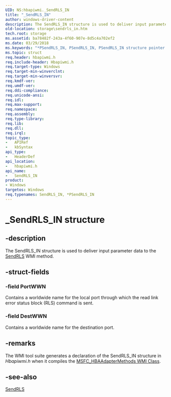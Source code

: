 ```yaml
---
UID: NS:hbapiwmi._SendRLS_IN
title: "_SendRLS_IN"
author: windows-driver-content
description: The SendRLS_IN structure is used to deliver input parameter data to the SendRLS WMI method.
old-location: storage\sendrls_in.htm
tech.root: storage
ms.assetid: ba78482f-243a-4f60-907e-8d5c4a702ef2
ms.date: 03/29/2018
ms.keywords: "*PSendRLS_IN, PSendRLS_IN, PSendRLS_IN structure pointer [Storage Devices], SendRLS_IN, SendRLS_IN structure [Storage Devices], _SendRLS_IN, hbapiwmi/PSendRLS_IN, hbapiwmi/SendRLS_IN, storage.sendrls_in, structs-Fibre_c78b38af-b1e5-4f98-a57c-9c4c81b4a5f3.xml"
ms.topic: struct
req.header: hbapiwmi.h
req.include-header: Hbapiwmi.h
req.target-type: Windows
req.target-min-winverclnt: 
req.target-min-winversvr: 
req.kmdf-ver: 
req.umdf-ver: 
req.ddi-compliance: 
req.unicode-ansi: 
req.idl: 
req.max-support: 
req.namespace: 
req.assembly: 
req.type-library: 
req.lib: 
req.dll: 
req.irql: 
topic_type:
-	APIRef
-	kbSyntax
api_type:
-	HeaderDef
api_location:
-	hbapiwmi.h
api_name:
-	SendRLS_IN
product:
- Windows
targetos: Windows
req.typenames: SendRLS_IN, *PSendRLS_IN
---
```


# _SendRLS_IN structure


## -description


The SendRLS_IN structure is used to deliver input parameter data to the <a href="https://msdn.microsoft.com/library/windows/hardware/ff565442">SendRLS</a> WMI method.


## -struct-fields




### -field PortWWN

Contains a worldwide name for the local port through which the read link error status block (RLS) command is sent. 


### -field DestWWN

Contains a worldwide name for the destination port. 


## -remarks



The WMI tool suite generates a declaration of the SendRLS_IN structure in <i>Hbapiwmi.h </i>when it compiles the <a href="https://msdn.microsoft.com/library/windows/hardware/ff562506">MSFC_HBAAdapterMethods WMI Class</a>.




## -see-also




<a href="https://msdn.microsoft.com/library/windows/hardware/ff565442">SendRLS</a>
 

 

